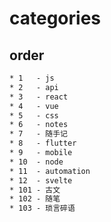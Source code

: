 # categories

## order

```html
* 1   - js
* 2   - api
* 3   - react
* 4   - vue
* 5   - css
* 6   - notes
* 7   - 随手记
* 8   - flutter
* 9   - mobile
* 10  - node
* 11  - automation
* 12  - svelte
* 101 - 古文
* 102 - 随笔
* 103 - 琐言碎语
```
